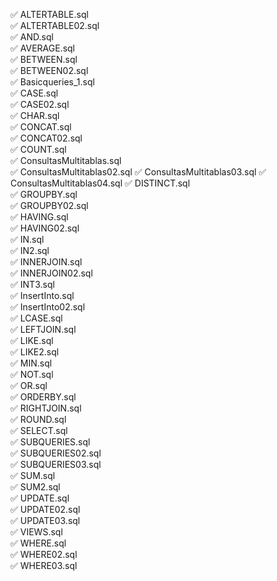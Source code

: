 ✅ ALTERTABLE.sql            
✅ ALTERTABLE02.sql          
✅ AND.sql                   
✅ AVERAGE.sql               
✅ BETWEEN.sql               
✅ BETWEEN02.sql             
✅ Basicqueries_1.sql        
✅ CASE.sql                  
✅ CASE02.sql                
✅ CHAR.sql                  
✅ CONCAT.sql                
✅ CONCAT02.sql              
✅ COUNT.sql                 
✅ ConsultasMultitablas.sql  
✅ ConsultasMultitablas02.sql
✅ ConsultasMultitablas03.sql
✅ ConsultasMultitablas04.sql
✅ DISTINCT.sql              
✅ GROUPBY.sql               
✅ GROUPBY02.sql             
✅ HAVING.sql                
✅ HAVING02.sql              
✅ IN.sql                    
✅ IN2.sql                   
✅ INNERJOIN.sql             
✅ INNERJOIN02.sql           
✅ INT3.sql                  
✅ InsertInto.sql            
✅ InsertInto02.sql          
✅ LCASE.sql                 
✅ LEFTJOIN.sql              
✅ LIKE.sql                  
✅ LIKE2.sql                 
✅ MIN.sql                   
✅ NOT.sql                   
✅ OR.sql                    
✅ ORDERBY.sql               
✅ RIGHTJOIN.sql             
✅ ROUND.sql                 
✅ SELECT.sql                
✅ SUBQUERIES.sql            
✅ SUBQUERIES02.sql          
✅ SUBQUERIES03.sql          
✅ SUM.sql                   
✅ SUM2.sql                  
✅ UPDATE.sql                
✅ UPDATE02.sql              
✅ UPDATE03.sql              
✅ VIEWS.sql                 
✅ WHERE.sql                 
✅ WHERE02.sql               
✅ WHERE03.sql
